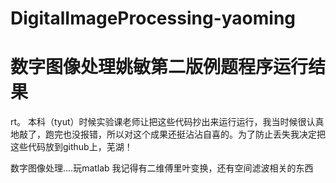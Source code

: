 # DigitalImageProcessing-yaoming
# 数字图像处理姚敏第二版例题程序运行结果

rt。 本科（tyut）时候实验课老师让把这些代码抄出来运行运行，我当时候很认真地敲了，跑完也没报错，所以对这个成果还挺沾沾自喜的。为了防止丢失我决定把这些代码放到github上，芜湖！

数字图像处理....玩matlab  我记得有二维傅里叶变换，还有空间滤波相关的东西

